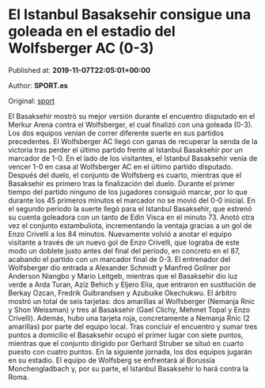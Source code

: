 
# El Istanbul Basaksehir consigue una goleada en el estadio del Wolfsberger AC (0-3)

Published at: **2019-11-07T22:05:01+00:00**

Author: **SPORT.es**

Original: [sport](https://www.sport.es/es/noticias/europa-league/el-istanbul-basaksehir-consigue-una-goleada-en-el-estadio-del-wolfsberger-ac-0-3-7718940)

El Basaksehir mostró su mejor versión durante el encuentro disputado en el Merkur Arena contra el Wolfsberger, el cual finalizó con una goleada (0-3). Los dos equipos venían de correr diferente suerte en sus partidos precedentes. El Wolfsberger AC llegó con ganas de recuperar la senda de la victoria tras perder el último partido frente al Istanbul Basaksehir por un marcador de 1-0. En el lado de los visitantes, el Istanbul Basaksehir venía de vencer 1-0 en casa al Wolfsberger AC en el último partido disputado. Después del duelo, el conjunto de Wolfsberg es cuarto, mientras que el Basaksehir es primero tras la finalización del duelo.
Durante el primer tiempo del partido ninguno de los jugadores consiguió marcar, por lo que durante los 45 primeros minutos el marcador no se movió del 0-0 inicial.
En el segundo periodo la suerte llegó para el Istanbul Basaksehir, que estrenó su cuenta goleadora con un tanto de Edin Visca en el minuto 73. Anotó otra vez el conjunto estambuliota, incrementando la ventaja gracias a un gol de Enzo Crivelli a los 84 minutos. Nuevamente volvió a anotar el equipo visitante a través de un nuevo gol de Enzo Crivelli, que lograba de este modo un doblete justo antes del final del periodo, en concreto en el 87, acabando el partido con un marcador final de 0-3.
El entrenador del Wolfsberger dio entrada a Alexander Schmidt y Manfred Gollner por Anderson Niangbo y Mario Leitgeb, mientras que el Basaksehir dio luz verde a Arda Turan, Aziz Behich y Eljero Elia, que entraron en sustitución de Berkay Ozcan, Fredrik Gulbrandsen y Azubuike Okechukwu.
El árbitro mostró un total de seis tarjetas: dos amarillas al Wolfsberger (Nemanja Rnic y Shon Weissman) y tres al Basaksehir (Gael Clichy, Mehmet Topal y Enzo Crivelli). Además, hubo una tarjeta roja, concretamente a Nemanja Rnic (2 amarillas) por parte del equipo local.
Tras concluir el encuentro y sumar tres puntos a domicilio el Basaksehir ocupó el primer lugar con siete puntos, mientras que el conjunto dirigido por Gerhard Struber se situó en cuarto puesto con cuatro puntos.
En la siguiente jornada, los dos equipos jugarán en su estadio. El equipo de Wolfsberg se enfrentará al Borussia Monchengladbach y, por su parte, el Istanbul Basaksehir lo hará contra la Roma.
